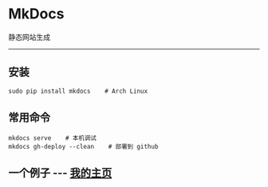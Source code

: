 # MkDocs

静态网站生成

---

## 安装

```shell
sudo pip install mkdocs    # Arch Linux
```

## 常用命令

```shell
mkdocs serve    # 本机调试
mkdocs gh-deploy --clean    # 部署到 github
```

## 一个例子 --- [我的主页](https://github.com/bibaijin/homepage)
